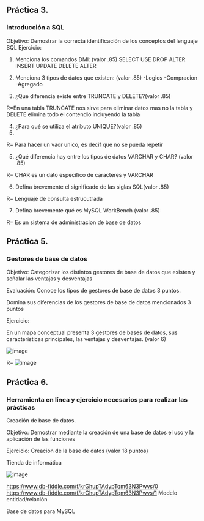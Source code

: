 ## Práctica 3.
### Introducción a SQL
Objetivo: Demostrar la correcta identificación de los conceptos del lenguaje SQL
Ejercicio:

1. Menciona los comandos DMl: (valor .85)
SELECT
USE
DROP
ALTER
INSERT
UPDATE
DELETE
ALTER

2. Menciona 3 tipos de datos que existen: (valor .85)
-Logios
-Compracion
-Agregado

3. ¿Qué diferencia existe entre TRUNCATE y DELETE?(valor .85)

R=En una tabla TRUNCATE nos sirve para eliminar datos mas no la tabla y DELETE elimina todo el contendio incluyendo la tabla


4. ¿Para qué se utiliza el atributo UNIQUE?(valor .85)
5. 
 R= Para hacer un vaor unico, es decif que no se pueda repetir 


5. ¿Qué diferencia hay entre los tipos de datos VARCHAR y CHAR? (valor .85)

R= CHAR es un dato especifico de caracteres y VARCHAR 


6. Defina brevemente el significado de las siglas SQL(valor .85)

R= Lenguaje de consulta estrucutrada 


7. Defina brevemente qué es MySQL WorkBench (valor .85)

R= Es un sistema de administracion de base de datos


## Práctica 5.
### Gestores de base de datos

Objetivo: Categorizar los distintos gestores de base de datos que existen y señalar las
ventajas y desventajas

Evaluación: Conoce los tipos de gestores de base de datos 3 puntos.

Domina sus diferencias de los gestores de base de datos mencionados 3 puntos

Ejercicio:

En un mapa conceptual presenta 3 gestores de bases de datos, sus características
principales, las ventajas y desventajas. (valor 6)

![image](https://user-images.githubusercontent.com/91554777/170415427-e2b7321b-a97f-43b0-ac24-6e506c307e6b.png)

R= ![image](https://github.com/imnotvargas/Base_de_Datos/assets/125502308/451f82da-b323-4c5e-a502-6af8d2a08131)


## Práctica 6.
### Herramienta en línea y ejercicio necesarios para realizar las prácticas

Creación de base de datos.

Objetivo: Demostrar mediante la creación de una base de datos el uso y la aplicación de
las funciones

Ejercicio: Creación de la base de datos (valor 18 puntos)

Tienda de informática

![image](https://user-images.githubusercontent.com/91554777/170415101-717bca19-3644-46a9-8a57-8d5940c5d283.png)


https://www.db-fiddle.com/f/krGhupTAdypTqm63N3Pwvs/0 
https://www.db-fiddle.com/f/krGhupTAdypTqm63N3Pwvs/1
Modelo entidad/relación




Base de datos para MySQL
